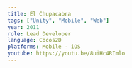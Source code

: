 ```yaml
---
title: El Chupacabra
tags: ["Unity", "Mobile", "Web"]
year: 2011
role: Lead Developer
language: Cocos2D
platforms: Mobile - iOS
youtube: https://youtu.be/8uiHc4RImlo
---
```

